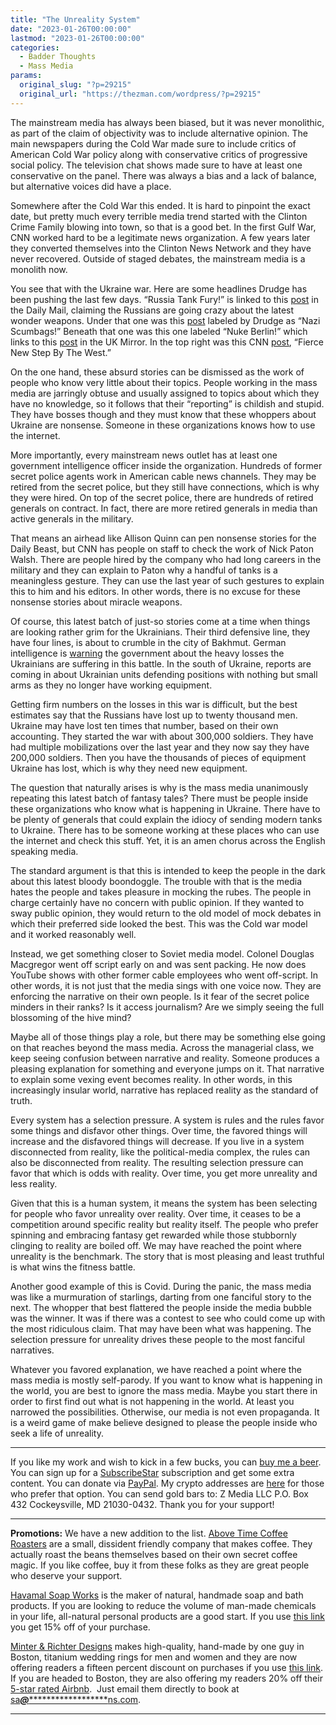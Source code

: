 ```yaml
---
title: "The Unreality System"
date: "2023-01-26T00:00:00"
lastmod: "2023-01-26T00:00:00"
categories:
  - Badder Thoughts
  - Mass Media
params:
  original_slug: "?p=29215"
  original_url: "https://thezman.com/wordpress/?p=29215"
---
```


The mainstream media has always been biased, but it was never
monolithic, as part of the claim of objectivity was to include
alternative opinion. The main newspapers during the Cold War made sure
to include critics of American Cold War policy along with conservative
critics of progressive social policy. The television chat shows made
sure to have at least one conservative on the panel. There was always a
bias and a lack of balance, but alternative voices did have a place.

Somewhere after the Cold War this ended. It is hard to pinpoint the
exact date, but pretty much every terrible media trend started with the
Clinton Crime Family blowing into town, so that is a good bet. In the
first Gulf War, CNN worked hard to be a legitimate news organization. A
few years later they converted themselves into the Clinton News Network
and they have never recovered. Outside of staged debates, the mainstream
media is a monolith now.

You see that with the Ukraine war. Here are some headlines Drudge has
been pushing the last few days. “Russia Tank Fury!” is linked to this <a
href="https://www.dailymail.co.uk/news/article-11674127/Russia-blasts-blatant-provocation-Putins-puppets-call-Bundestag-NUKED-tank-deal.html"
rel="noopener" target="_blank">post</a> in the Daily Mail, claiming the
Russians are going crazy about the latest wonder weapons. Under that one
was this <a
href="https://www.yahoo.com/now/putin-lackeys-lose-minds-over-143837232.html"
rel="noopener" target="_blank">post</a> labeled by Drudge as “Nazi
Scumbags!” Beneath that one was this one labeled “Nuke Berlin!” which
links to this <a
href="https://www.the-sun.com/news/7215131/germany-crucial-leopard-tanks-ukraine/"
rel="noopener" target="_blank">post</a> in the UK Mirror. In the top
right was this CNN <a
href="https://www.cnn.com/2023/01/25/europe/western-tanks-ukraine-russia-intl-cmd/index.html"
rel="noopener" target="_blank">post</a>, “Fierce New Step By The West.”

On the one hand, these absurd stories can be dismissed as the work of
people who know very little about their topics. People working in the
mass media are jarringly obtuse and usually assigned to topics about
which they have no knowledge, so it follows that their “reporting” is
childish and stupid. They have bosses though and they must know that
these whoppers about Ukraine are nonsense. Someone in these
organizations knows how to use the internet.

More importantly, every mainstream news outlet has at least one
government intelligence officer inside the organization. Hundreds of
former secret police agents work in American cable news channels. They
may be retired from the secret police, but they still have connections,
which is why they were hired. On top of the secret police, there are
hundreds of retired generals on contract. In fact, there are more
retired generals in media than active generals in the military.

That means an airhead like Allison Quinn can pen nonsense stories for
the Daily Beast, but CNN has people on staff to check the work of Nick
Paton Walsh. There are people hired by the company who had long careers
in the military and they can explain to Paton why a handful of tanks is
a meaningless gesture. They can use the last year of such gestures to
explain this to him and his editors. In other words, there is no excuse
for these nonsense stories about miracle weapons.

Of course, this latest batch of just-so stories come at a time when
things are looking rather grim for the Ukrainians. Their third defensive
line, they have four lines, is about to crumble in the city of Bakhmut.
German intelligence is <a
href="https://www.spiegel.de/ausland/russland-ukraine-news-am-freitag-britische-geheimdienste-bis-zu-50-000-wagner-soeldner-in-der-ukraine-a-be2408e1-6e72-4325-bc06-29d76e0c4d5e"
rel="noopener" target="_blank">warning</a> the government about the
heavy losses the Ukrainians are suffering in this battle. In the south
of Ukraine, reports are coming in about Ukrainian units defending
positions with nothing but small arms as they no longer have working
equipment.

Getting firm numbers on the losses in this war is difficult, but the
best estimates say that the Russians have lost up to twenty thousand
men. Ukraine may have lost ten times that number, based on their own
accounting. They started the war with about 300,000 soldiers. They have
had multiple mobilizations over the last year and they now say they have
200,000 soldiers. Then you have the thousands of pieces of equipment
Ukraine has lost, which is why they need new equipment.

The question that naturally arises is why is the mass media unanimously
repeating this latest batch of fantasy tales? There must be people
inside these organizations who know what is happening in Ukraine. There
have to be plenty of generals that could explain the idiocy of sending
modern tanks to Ukraine. There has to be someone working at these places
who can use the internet and check this stuff. Yet, it is an amen chorus
across the English speaking media.

The standard argument is that this is intended to keep the people in the
dark about this latest bloody boondoggle. The trouble with that is the
media hates the people and takes pleasure in mocking the rubes. The
people in charge certainly have no concern with public opinion. If they
wanted to sway public opinion, they would return to the old model of
mock debates in which their preferred side looked the best. This was the
Cold war model and it worked reasonably well.

Instead, we get something closer to Soviet media model. Colonel Douglas
Macgregor went off script early on and was sent packing. He now does
YouTube shows with other former cable employees who went off-script. In
other words, it is not just that the media sings with one voice now.
They are enforcing the narrative on their own people. Is it fear of the
secret police minders in their ranks? Is it access journalism? Are we
simply seeing the full blossoming of the hive mind?

Maybe all of those things play a role, but there may be something else
going on that reaches beyond the mass media. Across the managerial
class, we keep seeing confusion between narrative and reality. Someone
produces a pleasing explanation for something and everyone jumps on it.
That narrative to explain some vexing event becomes reality. In other
words, in this increasingly insular world, narrative has replaced
reality as the standard of truth.

Every system has a selection pressure. A system is rules and the rules
favor some things and disfavor other things. Over time, the favored
things will increase and the disfavored things will decrease. If you
live in a system disconnected from reality, like the political-media
complex, the rules can also be disconnected from reality. The resulting
selection pressure can favor that which is odds with reality. Over time,
you get more unreality and less reality.

Given that this is a human system, it means the system has been
selecting for people who favor unreality over reality. Over time, it
ceases to be a competition around specific reality but reality itself.
The people who prefer spinning and embracing fantasy get rewarded while
those stubbornly clinging to reality are boiled off. We may have reached
the point where unreality is the benchmark. The story that is most
pleasing and least truthful is what wins the fitness battle.

Another good example of this is Covid. During the panic, the mass media
was like a murmuration of starlings, darting from one fanciful story to
the next. The whopper that best flattered the people inside the media
bubble was the winner. It was if there was a contest to see who could
come up with the most ridiculous claim. That may have been what was
happening. The selection pressure for unreality drives these people to
the most fanciful narratives.

Whatever you favored explanation, we have reached a point where the mass
media is mostly self-parody. If you want to know what is happening in
the world, you are best to ignore the mass media. Maybe you start there
in order to first find out what is not happening in the world. At least
you narrowed the possibilities. Otherwise, our media is not even
propaganda. It is a weird game of make believe designed to please the
people inside who seek a life of unreality.

------------------------------------------------------------------------

If you like my work and wish to kick in a few bucks, you can
<a href="https://www.buymeacoffee.com/mujolulu" rel="noopener"
target="_blank">buy me a beer</a>. You can sign up for a
<a href="https://www.subscribestar.com/the-z-blog" rel="noopener"
target="_blank">SubscribeStar</a> subscription and get some extra
content. You can donate via <a
href="https://www.paypal.com/donate/?cmd=_s-xclick&amp;hosted_button_id=UDAS2Q8JYA6CN&amp;source=url"
rel="noopener" target="_blank">PayPal</a>. My crypto addresses are
<a href="https://thezman.com/wordpress/?page_id=22713" rel="noopener"
target="_blank">here</a> for those who prefer that option. You can send
gold bars to: Z Media LLC P.O. Box 432 Cockeysville, MD 21030-0432.
Thank you for your support!

------------------------------------------------------------------------

**Promotions:** We have a new addition to the list.
<a href="https://abovetimecoffee.com/" rel="noopener"
target="_blank">Above Time Coffee Roasters</a> are a small, dissident
friendly company that makes coffee. They actually roast the beans
themselves based on their own secret coffee magic. If you like coffee,
buy it from these folks as they are great people who deserve your
support.

<a href="https://havamalsoapworks.com/" rel="noopener"
target="_blank">Havamal Soap Works</a> is the maker of natural, handmade
soap and bath products. If you are looking to reduce the volume of
man-made chemicals in your life, all-natural personal products are a
good start. If you use
<a href="https://havamalsoapworks.com/discount/ZMAN" rel="noopener"
target="_blank">this link</a> you get 15% off of your purchase.

<a href="https://www.minterandrichterdesigns.com/"
rel="noreferrer nofollow noopener" target="_blank">Minter &amp; Richter
Designs</a> makes high-quality, hand-made by one guy in Boston, titanium
wedding rings for men and women and they are now offering readers a
fifteen percent discount on purchases if you use
<a href="https://www.minterandrichterdesigns.com/discount/ZMAN"
rel="noreferrer nofollow noopener" target="_blank">this link</a>.
<span class="highlight"><span class="colour"><span class="font"><span class="size">If
you are headed to Boston, they are also offering my readers 20% off
their <a
href="https://www.airbnb.com/users/7988017/listings?user_id=7988017&amp;s=3"
rel="noopener noreferrer" target="_blank">5-star rated Airbnb</a>.  Just
email them directly to book at
<a href="mailto:sa***@*********************ns.com"
data-original-string="VpmQoe0zGxYihvYWGuqBaA==cb7jubml2axWDAI24HGKN9tGh+8M7KRYj/yfnttsd2sDJT4yVjGql2yCopSv+/8igXc"><span
class="apbct-email-encoder"
data-original-string="0sSOHL7XPezr4yI+3n4ykQ==cb7u+Q3rYCLvauIJAoDz5wpqbTfxpyaqGNEqFVsd4gmPX9KGYjOobEM5n+t1FLaNcFu"
title="This contact has been encoded by Anti-Spam by CleanTalk. Click to decode. To finish the decoding make sure that JavaScript is enabled in your browser.">sa<span
class="apbct-blur">***</span>@<span
class="apbct-blur">*********************</span>ns.com</span></a>.</span></span></span></span>

------------------------------------------------------------------------
